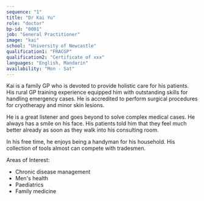 ```yaml
---
sequence: "1"
title: "Dr Kai Yu"
role: "doctor"
bp-id: "0001"
job: "General Practitioner"
image: "kai"
school: "University of Newcastle"
qualification1: "FRACGP"
qualification2: "Certificate of xxx"
languages: "English, Mandarin"
availability: "Mon - Sat"
---
```


Kai is a family GP who is devoted to provide holistic care for his patients. His rural GP training experience equipped him with outstanding skills for handling emergency cases. He is accredited to perform surgical procedures for cryotherapy and minor skin lesions.    

He is a great listener and goes beyond to solve complex medical cases. He always has a smile on his face. His patients told him that they feel much better already as soon as they walk into his consulting room.    

In his free time, he enjoys being a handyman for his household. His collection of tools almost can compete with tradesmen.    

Areas of Interest:
- Chronic disease management 
- Men's health
- Paediatrics
- Family medicine